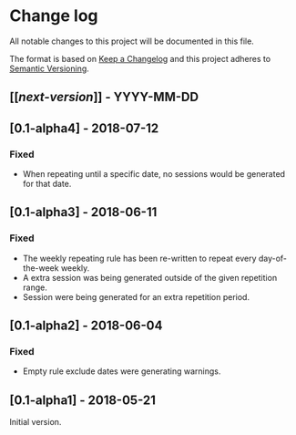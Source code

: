 # Change log
All notable changes to this project will be documented in this file.

The format is based on [Keep a Changelog](http://keepachangelog.com/)
and this project adheres to [Semantic Versioning](http://semver.org/).

## [[*next-version*]] - YYYY-MM-DD

## [0.1-alpha4] - 2018-07-12
### Fixed
- When repeating until a specific date, no sessions would be generated for that date. 

## [0.1-alpha3] - 2018-06-11
### Fixed
- The weekly repeating rule has been re-written to repeat every day-of-the-week weekly.
- A extra session was being generated outside of the given repetition range.
- Session were being generated for an extra repetition period.

## [0.1-alpha2] - 2018-06-04
### Fixed
- Empty rule exclude dates were generating warnings.

## [0.1-alpha1] - 2018-05-21
Initial version.
